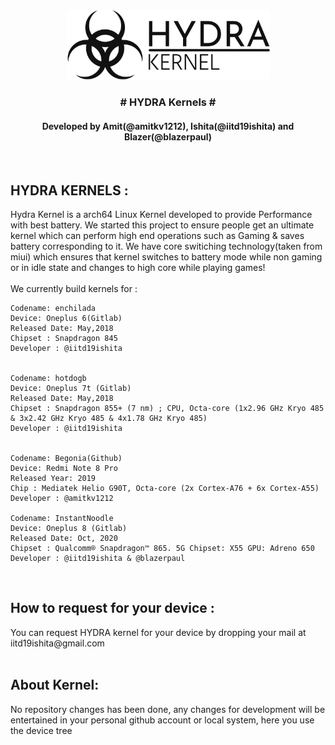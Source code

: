 <b>
<div id="header" align="center">
<img src="https://github.com/IshitaC20/IshitaC20/blob/main/LOGOO.png?raw=true" width="325"#/>
<h3># HYDRA Kernels #</h3>
<h4>Developed by Amit(@amitkv1212), Ishita(@iitd19ishita) and Blazer(@blazerpaul)</h4> 
</div>
</b>
<br>
<h2> HYDRA KERNELS : </h2>
Hydra Kernel is a arch64 Linux Kernel developed to provide Performance with best battery.
We started this project to ensure people get an ultimate kernel which can perform high end operations such as Gaming & saves battery corresponding to it.
We have core switiching technology(taken from miui) which ensures that kernel switches to battery mode while non gaming or in idle state and changes to high core while playing games!
<br>
<br>We currently build kernels for :

```
Codename: enchilada
Device: Oneplus 6(Gitlab)
Released Date: May,2018
Chipset : Snapdragon 845
Developer : @iitd19ishita


Codename: hotdogb
Device: Oneplus 7t (Gitlab)
Released Date: May,2018
Chipset : Snapdragon 855+ (7 nm) ; CPU, Octa-core (1x2.96 GHz Kryo 485 & 3x2.42 GHz Kryo 485 & 4x1.78 GHz Kryo 485) 
Developer : @iitd19ishita


Codename: Begonia(Github)
Device: Redmi Note 8 Pro
Released Year: 2019
Chip : Mediatek Helio G90T, Octa-core (2x Cortex-A76 + 6x Cortex-A55)
Developer : @amitkv1212

Codename: InstantNoodle
Device: Oneplus 8 (Gitlab)
Released Date: Oct, 2020
Chipset : Qualcomm® Snapdragon™ 865. 5G Chipset: X55 GPU: Adreno 650
Developer : @iitd19ishita & @blazerpaul
```
<br>
<h2> How to request for your device :</h2>
You can request HYDRA kernel for your device by dropping your mail at iitd19ishita@gmail.com <br>

<br>
<h2> About Kernel:</h2>No repository changes has been done, any changes for development will be entertained in your personal github account or local system, here you use the device tree 
<br>
